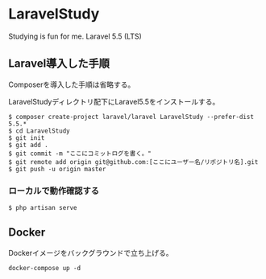 # LaravelStudy
Studying is fun for me. Laravel 5.5 (LTS)

## Laravel導入した手順

Composerを導入した手順は省略する。

LaravelStudyディレクトリ配下にLaravel5.5をインストールする。

```
$ composer create-project laravel/laravel LaravelStudy --prefer-dist 5.5.*
$ cd LaravelStudy
$ git init
$ git add .
$ git commit -m "ここにコミットログを書く。"
$ git remote add origin git@github.com:[ここにユーザー名/リポジトリ名].git
$ git push -u origin master
```

### ローカルで動作確認する

```
$ php artisan serve
```

## Docker

Dockerイメージをバックグラウンドで立ち上げる。
```
docker-compose up -d
```
